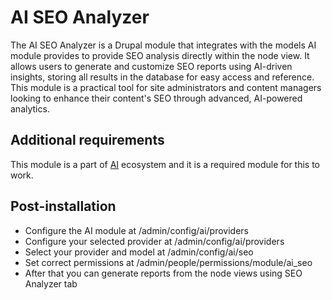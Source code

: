 # AI SEO Analyzer

The AI SEO Analyzer is a Drupal module that integrates with the models AI module
provides to provide SEO analysis directly within the node view. It allows
users to generate and customize SEO reports using AI-driven insights, storing
all results in the database for easy access and reference. This module is a
practical tool for site administrators and content managers looking to
enhance their content's SEO through advanced, AI-powered analytics.

## Additional requirements

This module is a part of [AI](https://www.drupal.org/project/ai)
ecosystem and it is a required module for this to work.

## Post-installation

- Configure the AI module at /admin/config/ai/providers
- Configure your selected provider at /admin/config/ai/providers
- Select your provider and model at /admin/config/ai/seo
- Set correct permissions at /admin/people/permissions/module/ai_seo
- After that you can generate reports from the node views using SEO Analyzer tab
